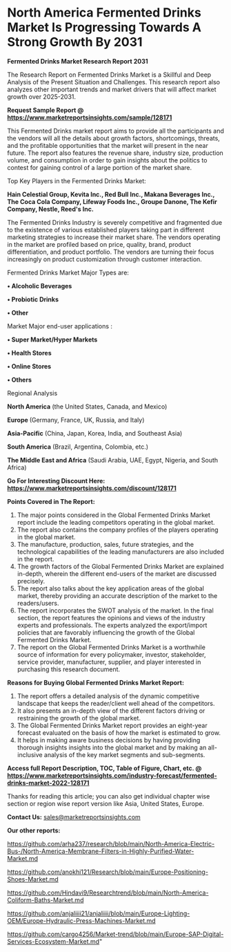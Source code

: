 # North America Fermented Drinks Market Is Progressing Towards A Strong Growth By 2031

<strong>Fermented Drinks Market Research Report 2031</strong>

The Research Report on Fermented Drinks Market is a Skillful and Deep Analysis of the Present Situation and Challenges. This research report also analyzes other important trends and market drivers that will affect market growth over 2025-2031.

<strong>Request Sample Report @ <a href=https://www.marketreportsinsights.com/sample/128171>https://www.marketreportsinsights.com/sample/128171</a></strong>

This Fermented Drinks market report aims to provide all the participants and the vendors will all the details about growth factors, shortcomings, threats, and the profitable opportunities that the market will present in the near future. The report also features the revenue share, industry size, production volume, and consumption in order to gain insights about the politics to contest for gaining control of a large portion of the market share.

Top Key Players in the Fermented Drinks Market:

<strong>Hain Celestial Group, Kevita Inc., Red Bull Inc., Makana Beverages Inc., The Coca Cola Company, Lifeway Foods Inc., Groupe Danone, The Kefir Company, Nestle, Reed's Inc.</strong>

The Fermented Drinks Industry is severely competitive and fragmented due to the existence of various established players taking part in different marketing strategies to increase their market share. The vendors operating in the market are profiled based on price, quality, brand, product differentiation, and product portfolio. The vendors are turning their focus increasingly on product customization through customer interaction.

Fermented Drinks Market Major Types are:

<strong>• Alcoholic Beverages

• Probiotic Drinks

• Other</strong>

Market Major end-user applications :

<strong>• Super Market/Hyper Markets

• Health Stores

• Online Stores

• Others</strong>

Regional Analysis

</u><strong><b>North America</b></strong> (the United States, Canada, and Mexico)

<strong><b>Europe </b></strong>(Germany, France, UK, Russia, and Italy)

<strong><b>Asia-Pacific</b></strong> (China, Japan, Korea, India, and Southeast Asia)

<strong><b>South America</b></strong> (Brazil, Argentina, Colombia, etc.)

<strong><b>The Middle East and Africa</b></strong> (Saudi Arabia, UAE, Egypt, Nigeria, and South Africa)

<strong>Go For Interesting Discount Here: <a href=https://www.marketreportsinsights.com/discount/128171>https://www.marketreportsinsights.com/discount/128171</a></strong>

<strong>Points Covered in The Report:</strong>
<ol>
  <li>The major points considered in the Global Fermented Drinks Market report include the leading competitors operating in the global market.</li>
  <li>The report also contains the company profiles of the players operating in the global market.</li>
  <li>The manufacture, production, sales, future strategies, and the technological capabilities of the leading manufacturers are also included in the report.</li>
  <li>The growth factors of the Global Fermented Drinks Market are explained in-depth, wherein the different end-users of the market are discussed precisely.</li>
  <li>The report also talks about the key application areas of the global market, thereby providing an accurate description of the market to the readers/users.</li>
  <li>The report incorporates the SWOT analysis of the market. In the final section, the report features the opinions and views of the industry experts and professionals. The experts analyzed the export/import policies that are favorably influencing the growth of the Global Fermented Drinks Market.</li>
  <li>The report on the Global Fermented Drinks Market is a worthwhile source of information for every policymaker, investor, stakeholder, service provider, manufacturer, supplier, and player interested in purchasing this research document.</li>
</ol>
<strong>Reasons for Buying Global Fermented Drinks Market Report:</strong>

<ol>
  <li>The report offers a detailed analysis of the dynamic competitive landscape that keeps the reader/client well ahead of the competitors.</li>
  <li>It also presents an in-depth view of the different factors driving or restraining the growth of the global market.</li>
  <li>The Global Fermented Drinks Market report provides an eight-year forecast evaluated on the basis of how the market is estimated to grow.</li>
  <li>It helps in making aware business decisions by having providing thorough insights insights into the global market and by making an all-inclusive analysis of the key market segments and sub-segments.</li>
</ol>
<strong>Access full Report Description, TOC, Table of Figure, Chart, etc. @ <a href=https://www.marketreportsinsights.com/industry-forecast/fermented-drinks-market-2022-128171>https://www.marketreportsinsights.com/industry-forecast/fermented-drinks-market-2022-128171</a></strong>


Thanks for reading this article; you can also get individual chapter wise section or region wise report version like Asia, United States, Europe.

<strong>Contact Us:</strong>
sales@marketreportsinsights.com

<strong>Our other reports:</strong>

<a href=https://github.com/arha237/research/blob/main/North-America-Electric-Bus-/North-America-Membrane-Filters-in-Highly-Purified-Water-Market.md>https://github.com/arha237/research/blob/main/North-America-Electric-Bus-/North-America-Membrane-Filters-in-Highly-Purified-Water-Market.md</a>

<a href=https://github.com/anokhi121/Research/blob/main/Europe-Positioning-Shoes-Market.md>https://github.com/anokhi121/Research/blob/main/Europe-Positioning-Shoes-Market.md</a>

<a href=https://github.com/Hindavi9/Researchtrend/blob/main/North-America-Coliform-Baths-Market.md>https://github.com/Hindavi9/Researchtrend/blob/main/North-America-Coliform-Baths-Market.md</a>

<a href=https://github.com/anjaliiii21/anjaliiii/blob/main/Europe-Lighting-OEM/Europe-Hydraulic-Press-Machines-Market.md>https://github.com/anjaliiii21/anjaliiii/blob/main/Europe-Lighting-OEM/Europe-Hydraulic-Press-Machines-Market.md</a>

<a href=https://github.com/cargo4256/Market-trend/blob/main/Europe-SAP-Digital-Services-Ecosystem-Market.md>https://github.com/cargo4256/Market-trend/blob/main/Europe-SAP-Digital-Services-Ecosystem-Market.md</a>"
